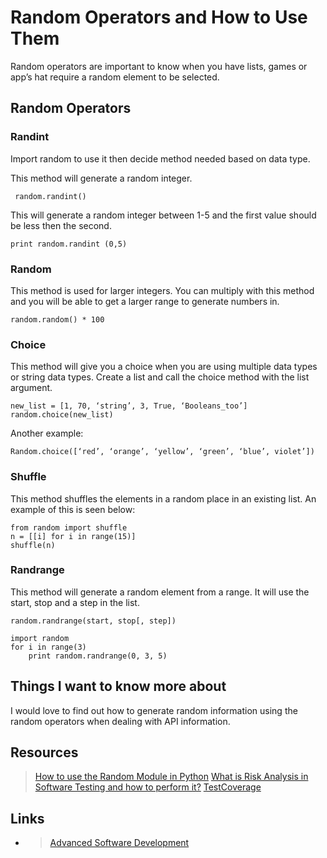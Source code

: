 # Random Operators and How to Use Them

Random operators are important to know when you have lists, games or app’s hat require a random element to be selected.

## Random Operators

### Randint

Import random to use it then decide method needed based on data type.

This method will generate a random integer.

```
 random.randint()
```

This will generate a random integer between 1-5 and the first value should be less then the second.

```
print random.randint (0,5) 
```

### Random

This method is used for larger integers. You can multiply with this method and you will be able to get a larger range to generate numbers in.

```
random.random() * 100
```

### Choice

This method will give you a choice when you are using multiple data types or string data types. Create a list and call the choice method with the list argument.

```
new_list = [1, 70, ‘string’, 3, True, ‘Booleans_too’]
random.choice(new_list) 
```

Another example:

```
Random.choice([‘red’, ‘orange’, ‘yellow’, ‘green’, ‘blue’, violet’])
```

### Shuffle

This method shuffles the elements in a random place in an existing list. An example of this is seen below:

```
from random import shuffle
n = [[i] for i in range(15)]
shuffle(n)
```

### Randrange

This method will generate a random element from a range. It will use the start, stop and a step in the list.

```
random.randrange(start, stop[, step])

import random
for i in range(3)
    print random.randrange(0, 3, 5)
```

## Things I want to know more about

I would love to find out how to generate random information using the random operators when dealing with API information.

## Resources

>[How to use the Random Module in Python](https://www.pythonforbeginners.com/random/how-to-use-the-random-module-in-python)
>[What is Risk Analysis in Software Testing and how to perform it?](https://www.edureka.co/blog/risk-analysis-in-software-testing/)
>[TestCoverage](https://martinfowler.com/bliki/TestCoverage.html)

## Links

- >[Advanced Software Development](README.md)

